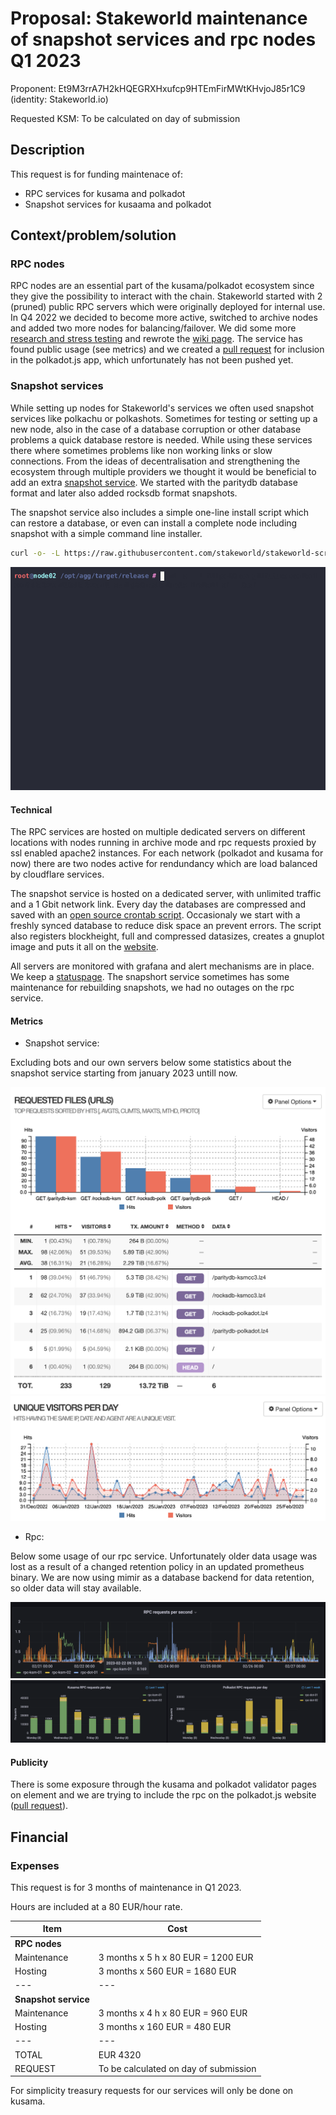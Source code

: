 # Proposal: Stakeworld maintenance of snapshot services and rpc nodes Q1 2023

Proponent: Et9M3rrA7H2kHQEGRXHxufcp9HTEmFirMWtKHvjoJ85r1C9 (identity: Stakeworld.io)

Requested KSM: To be calculated on day of submission

## Description

This request is for funding maintenace of:

* RPC services for kusama and polkadot
* Snapshot services for kusaama and polkadot

## Context/problem/solution

### RPC nodes
RPC nodes are an essential part of the kusama/polkadot ecosystem since they give the possibility to interact with the chain. Stakeworld started with 2 (pruned) public RPC servers which were originally deployed for internal use. In Q4 2022 we decided to become more active, switched to archive nodes and added two more nodes for balancing/failover. We did some more [research and stress testing](https://stakeworld.io/docs/rpc) and rewrote the [wiki page](https://wiki.polkadot.network/docs/maintain-wss). The service has found public usage (see metrics) and we created a [pull request](https://github.com/polkadot-js/apps/pull/8227) for inclusion in the polkadot.js app, which unfortunately has not been pushed yet. 

### Snapshot services
While setting up nodes for Stakeworld's services we often used snapshot services like polkachu or polkashots. Sometimes for testing or setting up a new node, also in the case of a database corruption or other database problems a quick database restore is needed. While using these services there where sometimes problems like non working links or slow connections. From the ideas of decentralisation and strengthening the ecosystem through multiple providers we thought it would be beneficial to add an extra [snapshot service](https://stakeworld.io/snapshot). We started with the paritydb database format and later also added rocksdb format snapshots. 

The snapshot service also includes a simple one-line install script which can restore a database, or even can install a complete node including snapshot with a simple command line installer.

```bash
curl -o- -L https://raw.githubusercontent.com/stakeworld/stakeworld-scripts/master/node-install.sh | bash
```

![node-install](node-install.gif)

#### Technical
The RPC services are hosted on multiple dedicated servers on different locations with nodes running in archive mode and rpc requests proxied by ssl enabled apache2 instances. For each network (polkadot and kusama for now) there are two nodes active for rendundancy which are load balanced by cloudflare services.  

The snapshot service is hosted on a dedicated server, with unlimited traffic and a 1 Gbit network link. Every day the databases are compressed and saved with an [open source crontab script](https://github.com/stakeworld/stakeworld-website/blob/master/scripts/snapshot.sh). Occasionaly we start with a freshly synced database to reduce disk space an prevent errors. The script also registers blockheight, full and compressed datasizes, creates a gnuplot image and puts it all on the [website](https://stakeworld.io/snapshot). 

All servers are monitored with grafana and alert mechanisms are in place. We keep a [statuspage](https://stakeworld.statuspage.io/). The snapshort service sometimes has some maintenance for rebuilding snapshots, we had no outages on the rpc service. 

#### Metrics

* Snapshot service:

Excluding bots and our own servers below some statistics about the snapshot service starting from january 2023 untill now.

![snapusage](2023-Q1-maintenance-snapshot-usage.png)
![snapvisitors](2023-Q1-maintenance-snapshot-visitors.png)

* Rpc:

Below some usage of our rpc service. Unfortunately older data usage was lost as a result of a changed retention policy in an updated prometheus binary. We are now using mimir as a database backend for data retention, so older data will stay available.
 
![rpcseconds](2023-Q1-maintenance-rpc-second.png)
![rpcday](2023-Q1-maintenance-rpc-day.png)
 
#### Publicity

There is some exposure through the kusama and polkadot validator pages on element and we are trying to include the rpc on the polkadot.js website ([pull request](https://github.com/polkadot-js/apps/pull/8227)). 

## Financial

### Expenses
This request is for 3 months of maintenance in Q1 2023.

Hours are included at a 80 EUR/hour rate.

| Item                  | Cost                   		|
| ---                   | ---		                        |
| **RPC nodes**		|			 		|
| Maintenance           | 3 months x 5 h x 80 EUR = 1200 EUR  	|
| Hosting		| 3 months x 560 EUR = 1680 EUR 	|
| ---                   | ---		                        |
| **Snapshot service**	|			 		|
| Maintenance           | 3 months x 4 h x 80 EUR = 960 EUR  	|
| Hosting               | 3 months x 160 EUR = 480 EUR 		|
| ---                   | ---		                        |
| TOTAL                 | EUR 4320 		 		|
| REQUEST		| To be calculated on day of submission |

For simplicity treasury requests for our services will only be done on kusama.
